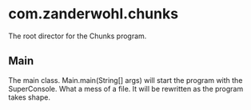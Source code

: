 # com.zanderwohl.chunks
The root director for the Chunks program.

## Main
The main class. Main.main(String[] args) will start the program with the SuperConsole.
What a mess of a file. It will be rewritten as the program takes shape.